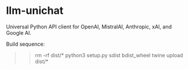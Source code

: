 # llm-unichat
Universal Python API client for OpenAI, MistralAI, Anthropic, xAI, and Google AI.

Build sequence:

>> rm -rf dist/* 
>> python3 setup.py sdist bdist_wheel
>> twine upload dist/*         


